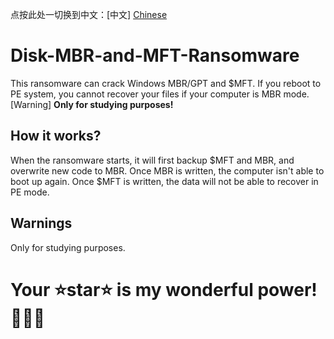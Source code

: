 点按此处一切换到中文：[中文] [Chinese]
# Disk-MBR-and-MFT-Ransomware
This ransomware can crack Windows MBR/GPT and $MFT. If you reboot to PE system, you cannot recover your files if your computer is MBR mode. [Warning] **Only for studying purposes!**
## How it works?
When the ransomware starts, it will first backup $MFT and MBR, and overwrite new code to MBR. Once MBR is written, the computer isn't able to boot up again. Once $MFT is written, the data will not be able to recover in PE mode.
## Warnings
Only for studying purposes.

# Your ⭐star⭐ is my wonderful power!🚀🚀🚀

[Chinese]: https://github.com
